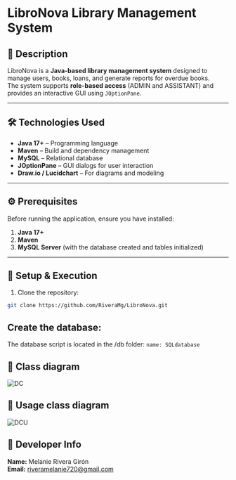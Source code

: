 # LibroNova Library Management System

## 📌 Description
LibroNova is a **Java-based library management system** designed to manage users, books, loans, and generate reports for overdue books.  
The system supports **role-based access** (ADMIN and ASSISTANT) and provides an interactive GUI using `JOptionPane`.

---

## 🛠 Technologies Used
- **Java 17+** – Programming language  
- **Maven** – Build and dependency management  
- **MySQL** – Relational database  
- **JOptionPane** – GUI dialogs for user interaction  
- **Draw.io / Lucidchart** – For diagrams and modeling  

---

## ⚙️ Prerequisites
Before running the application, ensure you have installed:

1. **Java 17+**
2. **Maven**
3. **MySQL Server** (with the database created and tables initialized)

---

## 🚀 Setup & Execution

1. Clone the repository:
```bash
git clone https://github.com/RiveraMg/LibroNova.git
```
## Create the database:

The database script is located in the /db folder:
`name: SQLdatabase` 

## 📄 Class diagram
![DC](./docs/MODELO%20RELACIONAL.png)  

## 📄 Usage class diagram
![DCU](./docs/MODELO%20RELACIONAL.png)  

## 👤 Developer Info
**Name:** Melanie Rivera Girón  
**Email:** riveramelanie720@gmail.com


